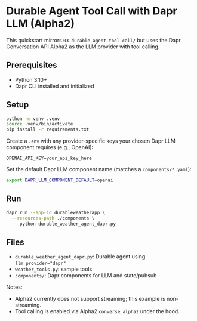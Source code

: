 # Durable Agent Tool Call with Dapr LLM (Alpha2)

This quickstart mirrors `03-durable-agent-tool-call/` but uses the Dapr Conversation API Alpha2 as the LLM provider with tool calling.

## Prerequisites
- Python 3.10+
- Dapr CLI installed and initialized

## Setup
```bash
python -m venv .venv
source .venv/bin/activate
pip install -r requirements.txt
```

Create a `.env` with any provider-specific keys your chosen Dapr LLM component requires (e.g., OpenAI):
```env
OPENAI_API_KEY=your_api_key_here
```

Set the default Dapr LLM component name (matches a `components/*.yaml`):
```bash
export DAPR_LLM_COMPONENT_DEFAULT=openai
```

## Run
```bash
dapr run --app-id durableweatherapp \
  --resources-path ./components \
  -- python durable_weather_agent_dapr.py
```

## Files
- `durable_weather_agent_dapr.py`: Durable agent using `llm_provider="dapr"`
- `weather_tools.py`: sample tools
- `components/`: Dapr components for LLM and state/pubsub

Notes:
- Alpha2 currently does not support streaming; this example is non-streaming.
- Tool calling is enabled via Alpha2 `converse_alpha2` under the hood.

